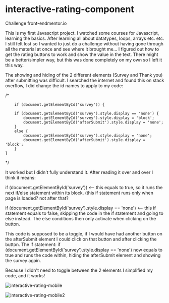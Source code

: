 # interactive-rating-component
Challenge front-endmentor.io

This is my first Javascript project.
I watched some courses for Javascript, learning the basics.
After learning all about datatypes, loops, arrays etc. etc. I still felt lost so I wanted to just do a challenge without having gone through all the material at once and see where it brought me... 
I figured out how to get the rating buttons to work and show the value in the text. There might be a better/simpler way, but this was done completely on my own so I left it this way.


The showing and hiding of the 2 different elements (Survey and Thank you) after submitting was difficult. 
I searched the internet and found this on stack overflow, 
I did change the id names to apply to my code:

/*

        if (document.getElementById('survey')) {

        if (document.getElementById('survey').style.display == 'none') {
            document.getElementById('survey').style.display = 'block';
            document.getElementById('afterSubmit').style.display = 'none';
        }
        else {
            document.getElementById('survey').style.display = 'none';
            document.getElementById('afterSubmit').style.display = 'block';
        }
    }
   */

It worked but I didn't fully understand it. After reading it over and over I think it means:

if (document.getElementById('survey')) <-- this equals to true, so it runs the next if/else statement within its block. (this if statement runs only when page is loaded? not after that?


if (document.getElementById('survey').style.display == 'none') <-- this if statement equals to false, skipping the code in the if statement and going to else instead.
The else conditions then only activate when clicking on the button.

This code is supposed to be a toggle, if I would have had another button on the afterSubmit element I could click on that button and after clicking the button. 
The if statement: if (document.getElementById('survey').style.display == 'none') now equals to true and runs the code within,
hiding the afterSubmit element and showing the survey again.

Because I didn't need to toggle between the 2 elements I simplified my code, and it works!

![interactive-rating-mobile](https://github.com/Sorpanda/interactive-rating-component/assets/114673875/0fb8e376-432d-4b89-95ec-e14e8254d066)

![interactive-rating-mobile2](https://github.com/Sorpanda/interactive-rating-component/assets/114673875/d4bbfe91-0cc4-4def-b58d-abbfe46f4610)


